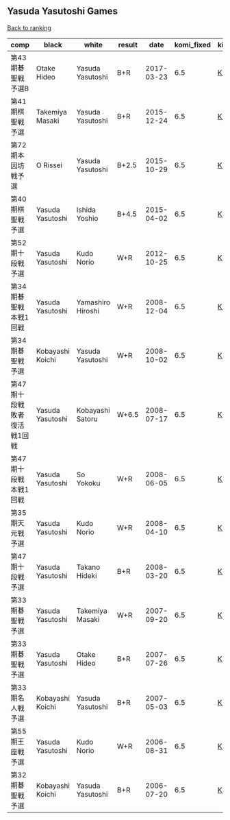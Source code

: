 ## Yasuda Yasutoshi Games

[Back to ranking](../../index.md)




| **comp** | **black** | **white** | **result** | **date** | **komi_fixed** | **kifu** | 
| --- | --- | --- | --- | --- | --- | --- |
| 第43期碁聖戦　予選B | Otake Hideo | Yasuda Yasutoshi | B+R | 2017-03-23 | 6.5 | [Kifu](https://kifudepot.net/kifucontents.php?id=6m7WQR%2BLzte5HF76ftDeng%3D%3D) | 
| 第41期棋聖戦予選 | Takemiya Masaki | Yasuda Yasutoshi | B+R | 2015-12-24 | 6.5 | [Kifu](https://kifudepot.net/kifucontents.php?id=7LxdDvRdJu89pOkLsgStOQ%3D%3D) | 
| 第72期本因坊戦予選 | O Rissei | Yasuda Yasutoshi | B+2.5 | 2015-10-29 | 6.5 | [Kifu](https://kifudepot.net/kifucontents.php?id=HnnphrQsmJ%2FO0LaM%2BJZmPw%3D%3D) | 
| 第40期棋聖戦予選 | Yasuda Yasutoshi | Ishida Yoshio | B+4.5 | 2015-04-02 | 6.5 | [Kifu](https://kifudepot.net/kifucontents.php?id=zR8Tn9ElequNALXOxuWpOw%3D%3D) | 
| 第52期十段戦予選 | Yasuda Yasutoshi | Kudo Norio | W+R | 2012-10-25 | 6.5 | [Kifu](https://kifudepot.net/kifucontents.php?id=iBQCTN46LYOZDCk%2FViJaVQ%3D%3D) | 
| 第34期碁聖戦本戦1回戦 | Yasuda Yasutoshi | Yamashiro Hiroshi | W+R | 2008-12-04 | 6.5 | [Kifu](https://kifudepot.net/kifucontents.php?id=qjlTYdrt9aZPDYTY0vgnJA%3D%3D) | 
| 第34期碁聖戦予選 | Kobayashi Koichi | Yasuda Yasutoshi | W+R | 2008-10-02 | 6.5 | [Kifu](https://kifudepot.net/kifucontents.php?id=UlD%2BWijE7A%2BFeEfcqucWHA%3D%3D) | 
| 第47期十段戦敗者復活戦1回戦 | Yasuda Yasutoshi | Kobayashi Satoru | W+6.5 | 2008-07-17 | 6.5 | [Kifu](https://kifudepot.net/kifucontents.php?id=hTR3%2BALfMRYzR3KFoH9YqQ%3D%3D) | 
| 第47期十段戦本戦1回戦 | Yasuda Yasutoshi | So Yokoku | W+R | 2008-06-05 | 6.5 | [Kifu](https://kifudepot.net/kifucontents.php?id=0UX6QVgQfseTyx9Ay6NhEw%3D%3D) | 
| 第35期天元戦予選 | Yasuda Yasutoshi | Kudo Norio | W+R | 2008-04-10 | 6.5 | [Kifu](https://kifudepot.net/kifucontents.php?id=hjWiqug%2BSWM4TDzZTRALUw%3D%3D) | 
| 第47期十段戦予選 | Yasuda Yasutoshi | Takano Hideki | B+R | 2008-03-20 | 6.5 | [Kifu](https://kifudepot.net/kifucontents.php?id=10CQkXpZsOsOpPSH7A2THw%3D%3D) | 
| 第33期碁聖戦予選 | Yasuda Yasutoshi | Takemiya Masaki | W+R | 2007-09-20 | 6.5 | [Kifu](https://kifudepot.net/kifucontents.php?id=1PQqcEYyk66VLgspQ7bNfg%3D%3D) | 
| 第33期碁聖戦予選 | Yasuda Yasutoshi | Otake Hideo | B+R | 2007-07-26 | 6.5 | [Kifu](https://kifudepot.net/kifucontents.php?id=7Kw9FhVfttMR84lrE3bwGg%3D%3D) | 
| 第33期名人戦予選 | Kobayashi Koichi | Yasuda Yasutoshi | B+R | 2007-05-03 | 6.5 | [Kifu](https://kifudepot.net/kifucontents.php?id=dFtNewW1MVz5WkCXmDmjlw%3D%3D) | 
| 第55期王座戦予選 | Yasuda Yasutoshi | Kudo Norio | W+R | 2006-08-31 | 6.5 | [Kifu](https://kifudepot.net/kifucontents.php?id=U87xgkP63IOzGtMQcioFBw%3D%3D) | 
| 第32期碁聖戦予選 | Kobayashi Koichi | Yasuda Yasutoshi | B+R | 2006-07-20 | 6.5 | [Kifu](https://kifudepot.net/kifucontents.php?id=qLu017m44P%2F0GJsEofLHLw%3D%3D) |




